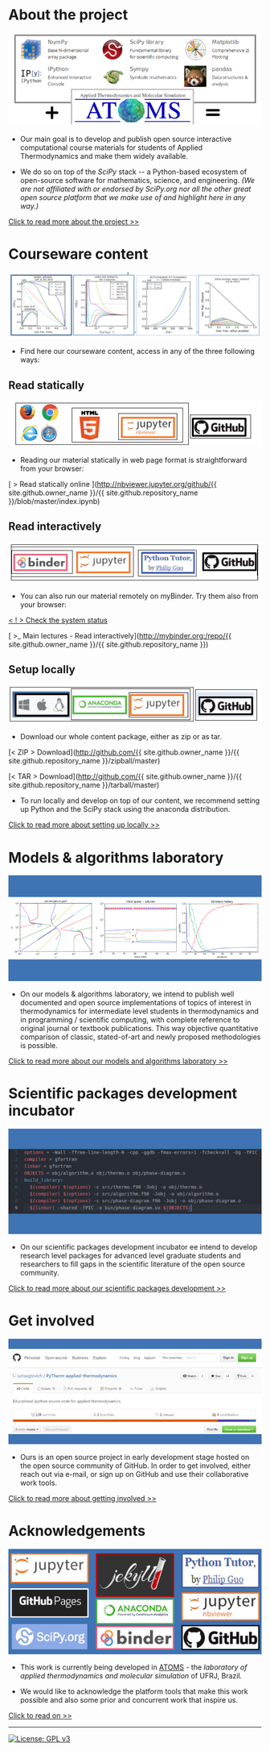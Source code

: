 # About the project

![scipy plus atoms](figs/scipy-plus-atoms.PNG)

* Our main goal is to develop and publish open source interactive computational course materials for students of Applied Thermodynamics and make them widely available.

* We do so on top of the *SciPy* stack -- a Python-based ecosystem of open-source software for mathematics, science, and engineering. *(We are not affiliated with or endorsed by SciPy.org nor all the other great open source platform that we make use of and highlight here in any way.)*

[Click to read more about the project >>](pages/about.md)

# Courseware content

![graphical abstract](figs/graphical-abstract.PNG)

* Find here our courseware content, access in any of the three following ways:

## Read statically

![statically](figs/statically.PNG)

* Reading our material statically in web page format is straightforward from your browser:

[ > Read statically online ](http://nbviewer.jupyter.org/github/{{ site.github.owner_name }}/{{ site.github.repository_name }}/blob/master/index.ipynb)

## Read interactively

![interactively](figs/interactively.PNG)

 * You can also run our material remotely on myBinder. Try them also from your browser:

[< ! > Check the system status](http://mybinder.org/status)

[ >_ Main lectures - Read interactively](http://mybinder.org:/repo/{{ site.github.owner_name }}/{{ site.github.repository_name }})

## Setup locally

![locally](figs/locally.PNG)

* Download our whole content package, either as zip or as tar.

[< ZIP > Download](http://github.com/{{ site.github.owner_name }}/{{ site.github.repository_name }}/zipball/master)

[< TAR >  Download](http://github.com/{{ site.github.owner_name }}/{{ site.github.repository_name }}/tarball/master)

* To run locally and develop on top of our content, we recommend setting up Python and the SciPy stack using the anaconda distribution.

[Click to read more about setting up locally >>](pages/setup.md)

# Models & algorithms laboratory

![M&A laboratory](figs/mnalab.PNG)

* On our models & algorithms laboratory, we intend to publish well documented and open source implementations of topics of interest in thermodynamics for intermediate level students in thermodynamics and in programming / scientific computing, with complete reference to original journal or textbook publications. This way objective quantitative comparison of classic, stated-of-art and newly proposed methodologies is possible.

[Click to read more about our models and algorithms laboratory >>](pages/models-and-algorithms-laboratory.md)

# Scientific packages development incubator

![makefile](figs/makefile.PNG)

*  On our scientific packages development incubator ee intend to develop research level packages for advanced level graduate students and researchers to fill gaps in the scientific literature of the open source community.

[Click to read more about our scientific packages development >>](pages/software-incubator.md)

# Get involved

![get involved](figs/github-scr.PNG)

* Ours is an open source project in early development stage hosted on the open source community of GitHub. In order to get involved, either reach out via e-mail, or sign up on GitHub and use their collaborative work tools.

[Click to read more about getting involved >>](pages/getinvolved.md)

# Acknowledgements

![acknowledgements](figs/acknowledgements.PNG)

* This work is currently being developed in [ATOMS][ATOMS-site] - the *laboratory of applied thermodynamics and molecular simulation* of UFRJ, Brazil.

[ATOMS-site]: http://atoms.peq.coppe.ufrj.br

* We would like to acknowledge the platform tools that make this work possible and also some prior and concurrent work that inspire us.

[Click to read on >>](pages/acknowledgements.md)

---

 [![License: GPL v3](https://img.shields.io/badge/License-GPL%20v3-red.svg)](http://www.gnu.org/licenses/gpl-3.0)
